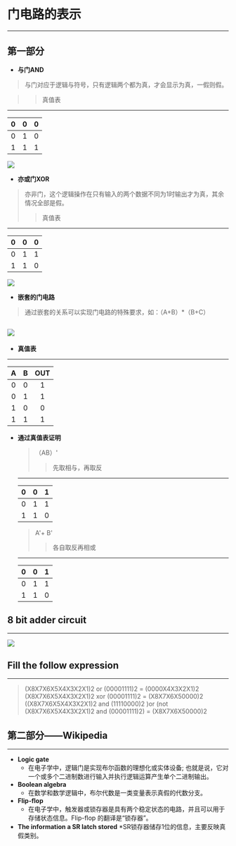 # 门电路的表示
---
## 第一部分




* **与门AND**
> 与门对应于逻辑与符号，只有逻辑两个都为真，才会显示为真，一假则假。

>> 真值表
---
0|0|0
:-:|:-:|:-:
0|1|0
1|1|1

![](https://github.com/yangzhanp/yangzhanp----homework/blob/gh-pages/1234.png)



* **亦或门XOR**
> 亦非门，这个逻辑操作在只有输入的两个数据不同为1时输出才为真，其余情况全部是假。
>> 真值表
---
0|0|0
:-:|:-:|:-:
0|1|1
1|1|0

![](https://github.com/yangzhanp/yangzhanp----homework/blob/gh-pages/2222.png)



* **嵌套的门电路**  
> 通过嵌套的关系可以实现门电路的特殊要求，如：（A+B）*（B+C）


![](https://github.com/yangzhanp/yangzhanp----homework/blob/gh-pages/%E6%97%A0%E6%A0%87%E9%A2%98.png)
---



* **真值表**
---
A|B|OUT
:-:|:-:|:-:
0|0|1
0|1|1
1|0|0
1|1|1


* **通过真值表证明**
   > （AB）'
   >> 先取相与，再取反
   ---
   0|0|1
   :-:|:-:|:-:
   0|1|1
   1|1|0
   > A'+ B'
   >> 各自取反再相或
   ---
   0|0|1
   :-:|:-:|:-:
   0|1|1
   1|1|0
   
   
 ## 8 bit adder circuit
 ---
 ![](https://github.com/yangzhanp/yangzhanp----homework/blob/gh-pages/123456789.png)
 
 
 ## Fill the follow expression
 ---
 > (X8X7X6X5X4X3X2X1)2 or (00001111)2 = (0000X4X3X2X1)2
 > (X8X7X6X5X4X3X2X1)2 xor (00001111)2 = (X8X7X6X50000)2
 > ((X8X7X6X5X4X3X2X1)2 and (11110000)2 )or (not (X8X7X6X5X4X3X2X1)2 and (00001111)2) = (X8X7X6X50000)2
 
 
 
 ## 第二部分——Wikipedia
 ---
 * **Logic gate**
    * 在电子学中，逻辑门是实现布尔函数的理想化或实体设备; 也就是说，它对一个或多个二进制数进行输入并执行逻辑运算产生单个二进制输出。
 * **Boolean algebra**
    * 在数学和数学逻辑中，布尔代数是一类变量表示真假的代数分支。
 * **Flip-flop**
    * 在电子学中，触发器或锁存器是具有两个稳定状态的电路，并且可以用于存储状态信息。Flip-flop 的翻译是“锁存器”。
 * **The information a SR latch stored**
    *SR锁存器储存1位的信息，主要反映真假类别。
